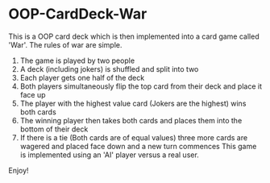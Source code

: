 # OOP-CardDeck-War
This is a OOP card deck which is then implemented into a card game called 'War'.
The rules of war are simple.
  1.  The game is played by two people
  2.  A deck (including jokers) is shuffled and split into two
  3.  Each player gets one half of the deck
  4.  Both players simultaneously flip the top card from their deck and place it face up
  5.  The player with the highest value card (Jokers are the highest) wins both cards
  6.  The winning player then takes both cards and places them into the bottom of their deck
  7.  If there is a tie (Both cards are of equal values) three more cards are wagered and placed face down and a new turn commences
This game is implemented using an 'AI' player versus a real user.

Enjoy!
